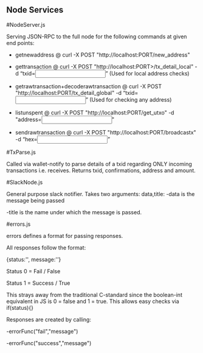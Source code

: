 ## Node Services


#NodeServer.js

Serving JSON-RPC to the full node for the following commands at given end points:

- getnewaddress @ curl -X POST "http://localhost:PORT/new_address"

- gettransaction @ curl -X POST "http://localhost:PORT>/tx_detail_local" -d “txid=<input>” (Used for local address checks)

- getrawtransaction+decoderawtransaction @ curl -X POST "http://localhost:PORT/tx_detail_global" -d “txid=<input>” (Used for checking any address)

- listunspent @ curl -X POST "http://localhost:PORT/get_utxo" -d "address=<input>"

- sendrawtransaction @ curl -X POST "http://localhost:PORT/broadcastx" -d “hex=<input>”
  
#TxParse.js

Called via wallet-notify to parse details of a txid regarding ONLY incoming transactions i.e. receives.
Returns txid, confirmations, address and amount.

#SlackNode.js

General purpose slack notifier. Takes two arguments: data,title:
-data is the message being passed 

-title is the name under which the message is passed.

#errors.js

errors defines a format for passing responses. 

All responses follow the format: 

{status:'', message:''}

Status 0 = Fail / False

Status 1 = Success / True

This strays away from the traditional C-standard since the boolean-int equivalent in JS is 0 = false and 1 = true. 
This allows easy checks via if(status){}

Responses are created by calling:

-errorFunc("fail","message") 

-errorFunc("success","message")
